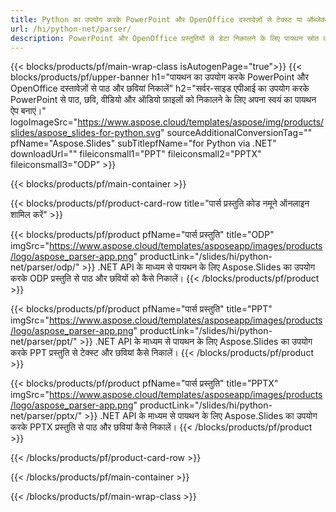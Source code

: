 ```yaml
---
title: Python का उपयोग करके PowerPoint और OpenOffice दस्तावेज़ों से टेक्स्ट या ऑब्जेक्ट निकालें
url: /hi/python-net/parser/
description: PowerPoint और OpenOffice प्रस्तुतियों से डेटा निकालने के लिए पायथन स्रोत कोड।
---
```


{{< blocks/products/pf/main-wrap-class isAutogenPage="true">}}
{{< blocks/products/pf/upper-banner h1="पायथन का उपयोग करके PowerPoint और OpenOffice दस्तावेज़ों से पाठ और छवियां निकालें" h2="सर्वर-साइड एपीआई का उपयोग करके PowerPoint से पाठ, छवि, वीडियो और ऑडियो फ़ाइलों को निकालने के लिए अपना स्वयं का पायथन ऐप बनाएं।" logoImageSrc="https://www.aspose.cloud/templates/aspose/img/products/slides/aspose_slides-for-python.svg" sourceAdditionalConversionTag="" pfName="Aspose.Slides" subTitlepfName="for Python via .NET" downloadUrl="" fileiconsmall1="PPT" fileiconsmall2="PPTX" fileiconsmall3="ODP" >}}

{{< blocks/products/pf/main-container >}}

{{< blocks/products/pf/product-card-row title="पार्स प्रस्तुति कोड नमूने ऑनलाइन शामिल करें" >}}

{{< blocks/products/pf/product pfName="पार्स प्रस्तुति" title="ODP" imgSrc="https://www.aspose.cloud/templates/asposeapp/images/products/logo/aspose_parser-app.png" productLink="/slides/hi/python-net/parser/odp/" >}}
.NET API के माध्यम से पायथन के लिए Aspose.Slides का उपयोग करके ODP प्रस्तुति से पाठ और छवियों को कैसे निकालें।
{{< /blocks/products/pf/product >}}

{{< blocks/products/pf/product pfName="पार्स प्रस्तुति" title="PPT" imgSrc="https://www.aspose.cloud/templates/asposeapp/images/products/logo/aspose_parser-app.png" productLink="/slides/hi/python-net/parser/ppt/" >}}
.NET API के माध्यम से पायथन के लिए Aspose.Slides का उपयोग करके PPT प्रस्तुति से टेक्स्ट और छवियां कैसे निकालें।
{{< /blocks/products/pf/product >}}

{{< blocks/products/pf/product pfName="पार्स प्रस्तुति" title="PPTX" imgSrc="https://www.aspose.cloud/templates/asposeapp/images/products/logo/aspose_parser-app.png" productLink="/slides/hi/python-net/parser/pptx/" >}}
.NET API के माध्यम से पायथन के लिए Aspose.Slides का उपयोग करके PPTX प्रस्तुति से पाठ और छवियां कैसे निकालें।
{{< /blocks/products/pf/product >}}



{{< /blocks/products/pf/product-card-row >}}

{{< /blocks/products/pf/main-container >}}
    
{{< /blocks/products/pf/main-wrap-class >}}